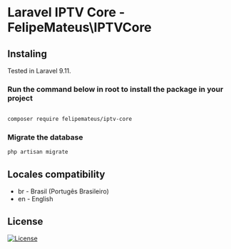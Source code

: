 # Laravel IPTV Core - FelipeMateus\IPTVCore

## Instaling

Tested in Laravel 9.11.

### Run the command below in root to install the package in your project

```bash

composer require felipemateus/iptv-core  

```

### Migrate the database
  
```bash
php artisan migrate
```

## Locales compatibility 

- br - Brasil (Portugês Brasileiro)
- en - English

## License

[![License](http://poser.pugx.org/felipemateus/iptv-customers/license)](https://packagist.org/packages/felipemateus/iptv-customers)


